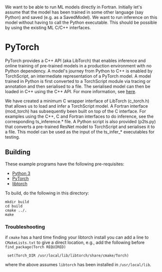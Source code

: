 We want to be able to run ML models directly in Fortran. Initially let's assume that the model has been trained in some other language (say Python) and saved (e.g. as a SavedModel). We want to run inference on this model without having to call the Python executable. This should be possible by using the existing ML C/C++ interfaces.

# PyTorch

PyTorch provides a C++ API (aka LibTorch) that enables inference and online training of pre-trained models in a production environment with no Python dependency. A model's journey from Python to C++ is enabled by TorchScript, an intermediate representation of a PyTorch model. A model trained in Python is first converted to a TorchScript module via tracing or annotation and then serialised to a file. The serialised model can then be loaded in C++ using the C++ API. For more information, see [here](https://pytorch.org/tutorials/advanced/cpp_export.html).

We have created a minimum C wrapper interface of LibTorch (c_torch.h) that allows us to load and infer a TorchScript model. A Fortran interface (mod_torch) has subsequently been built on top of the C interface. For examples using the C++, C and Fortran interfaces to do inference, see the corresponding ts_inference.* file. A Python script is also provided (p2ts.py) that converts a pre-trained ResNet model to TorchScript and serialises it to a file. This model can be used as the input of the ts_infer_* executables for testing.

## Building

These example programs have the following pre-requisites:

* [Python 3](https://www.python.org/downloads/)
* [PyTorch](https://pytorch.org/)
* [libtorch](https://pytorch.org/cppdocs/installing.html)

To build, do the following in this directory:

    mkdir build
    cd build
    cmake ../.
    make

### Troubleshooting

if `cmake` has a hard time finding your libtorch install you
can add a line to `CMakeLists.txt` to give a direct location, e.g.,
add the following before `find_package(Torch REQUIRED)`

     set(Torch_DIR /usr/local/lib/libtorch/share/cmake/Torch)

where the above assumes `libtorch` has been installed in `/usr/local/lib`.